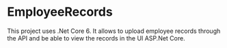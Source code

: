# EmployeeRecords

This project uses .Net Core 6. It allows to upload employee records through the API and be able to view the records in the UI ASP.Net Core.
